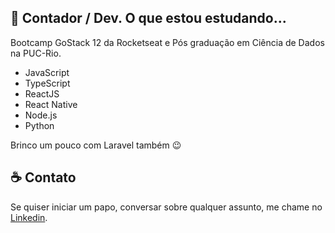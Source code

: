 
## :rocket: Contador / Dev. O que estou estudando...

Bootcamp GoStack  12 da Rocketseat e Pós graduação em Ciência de Dados na PUC-Rio.

- JavaScript
- TypeScript 
- ReactJS 
- React Native 
- Node.js
- Python

Brinco um pouco com Laravel também :wink:

## :coffee: Contato

Se quiser iniciar um papo, conversar sobre qualquer assunto, me chame no <a href="https://www.linkedin.com/in/christian-testtzlaffe-alpoim/" target="_blank">Linkedin</a>.


